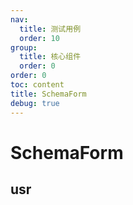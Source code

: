 ```yaml
---
nav:
  title: 测试用例
  order: 10
group:
  title: 核心组件
  order: 0
order: 0
toc: content
title: SchemaForm
debug: true
---
```



# SchemaForm

## usr 